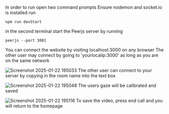 In order to run open two command prompts
Ensure nodemon and socket.io is installed
run 
```
npm run devStart
```
in the second terminal start the Peerjs server by running
```
peerjs --port 3001
```

You can connect the website by visiting localhost:3000 on any browser
The other user may connect by going to 'yourlocalip:3000' as long as you are on the same network

![Screenshot 2025-01-22 195033](https://github.com/user-attachments/assets/511d1132-d73b-4a45-9c91-9a186d979e43)
The other user can connect to your server by copying in the room name into the text box

![Screenshot 2025-01-22 195048](https://github.com/user-attachments/assets/011c279d-37ce-44e4-9849-6b5ddab1c816)
The users gaze will be calibrated and saved

![Screenshot 2025-01-22 195116](https://github.com/user-attachments/assets/341cdf3e-7c45-4706-a186-c4bdcdfe473f)
To save the video, press end call and you will return to the homepage
